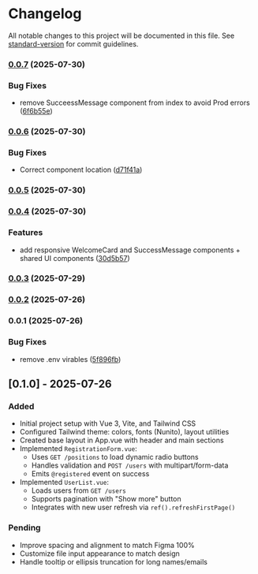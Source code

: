 # Changelog

All notable changes to this project will be documented in this file. See [standard-version](https://github.com/conventional-changelog/standard-version) for commit guidelines.

### [0.0.7](https://github.com/FranMM7/vue-userboard/compare/v0.0.6...v0.0.7) (2025-07-30)


### Bug Fixes

* remove SucceessMessage component from index to avoid Prod errors ([6f6b55e](https://github.com/FranMM7/vue-userboard/commit/6f6b55e369434f49c091950eecde766d665000dc))

### [0.0.6](https://github.com/FranMM7/vue-userboard/compare/v0.0.5...v0.0.6) (2025-07-30)


### Bug Fixes

* Correct component location ([d71f41a](https://github.com/FranMM7/vue-userboard/commit/d71f41ac8d4bf57008b5f1b4512b36724c0441ef))

### [0.0.5](https://github.com/FranMM7/vue-userboard/compare/v0.0.4...v0.0.5) (2025-07-30)

### [0.0.4](https://github.com/FranMM7/vue-userboard/compare/v0.0.3...v0.0.4) (2025-07-30)


### Features

* add responsive WelcomeCard and SuccessMessage components + shared UI components ([30d5b57](https://github.com/FranMM7/vue-userboard/commit/30d5b57df0eda3221f02aeb8b91eb3f6d805701a))

### [0.0.3](https://github.com/FranMM7/vue-userboard/compare/v0.0.2...v0.0.3) (2025-07-29)

### [0.0.2](https://github.com/FranMM7/vue-userboard/compare/v0.0.1...v0.0.2) (2025-07-26)

### 0.0.1 (2025-07-26)


### Bug Fixes

* remove .env virables ([5f896fb](https://github.com/FranMM7/vue-userboard/commit/5f896fbfc63201a0e037b344f9fec29997bfa14f))

## [0.1.0] - 2025-07-26
### Added
- Initial project setup with Vue 3, Vite, and Tailwind CSS
- Configured Tailwind theme: colors, fonts (Nunito), layout utilities
- Created base layout in App.vue with header and main sections
- Implemented `RegistrationForm.vue`:
  - Uses `GET /positions` to load dynamic radio buttons
  - Handles validation and `POST /users` with multipart/form-data
  - Emits `@registered` event on success
- Implemented `UserList.vue`:
  - Loads users from `GET /users`
  - Supports pagination with "Show more" button
  - Integrates with new user refresh via `ref().refreshFirstPage()`

### Pending
- Improve spacing and alignment to match Figma 100%
- Customize file input appearance to match design
- Handle tooltip or ellipsis truncation for long names/emails
